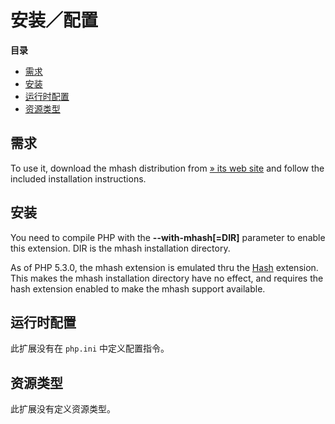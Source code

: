 安装／配置
==========

**目录**

-   [需求](/mhash/setup.html#需求)
-   [安装](/mhash/setup.html#安装)
-   [运行时配置](/mhash/setup.html#运行时配置)
-   [资源类型](/mhash/setup.html#资源类型)

需求
----

To use it, download the mhash distribution from
<a href="http://mhash.sourceforge.net/" class="link external">» its web site</a>
and follow the included installation instructions.

安装
----

You need to compile PHP with the **--with-mhash\[=DIR\]** parameter to
enable this extension. DIR is the mhash installation directory.

As of PHP 5.3.0, the mhash extension is emulated thru the
<a href="/ref/hash.html" class="link">Hash</a> extension. This makes the
mhash installation directory have no effect, and requires the hash
extension enabled to make the mhash support available.

运行时配置
----------

此扩展没有在 `php.ini` 中定义配置指令。

资源类型
--------

此扩展没有定义资源类型。
